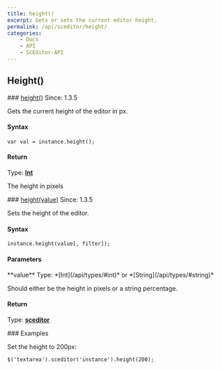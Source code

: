 ```yaml
---
title: height()
excerpt: Gets or sets the current editor height.
permalink: /api/sceditor/height/
categories:
    - Docs
    - API
    - SCEditor-API
---
```

## Height()

<article class="api method" markdown="1">
### <a id="height" href="#height">height()</a> <span class="since">Since: 1.3.5</span>

Gets the current height of the editor in px.


#### Syntax

	var val = instance.height();


#### Return

Type: **[Int](/api/types/#int)**

The height in pixels
</article>



<article class="api method" markdown="1">
### <a id="height-value" href="#height-value">height(value)</a> <span class="since">Since: 1.3.5</span>

Sets the height of the editor.


#### Syntax

	instance.height(value[, filter]);


#### Parameters

<div class="parameters">
<div class="parameter" markdown="1">
**value**  
Type: *[Int](/api/types/#int)* or *[String](/api/types/#string)*

Should either be the height in pixels or a string percentage.
</div>
</div>


#### Return

Type: **[sceditor](/api/types/#sceditor)**


<article class="api examples" markdown="1">
### Examples

Set the height to 200px:

	$('textarea').sceditor('instance').height(200);

</article>
</article>

